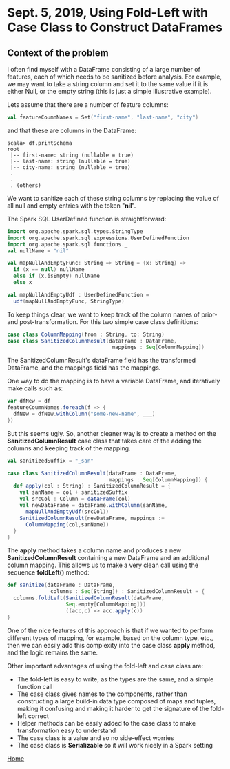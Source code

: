 # Sept. 5, 2019,  Using Fold-Left with Case Class to Construct DataFrames

## Context of the problem
I often find myself with a DataFrame consisting of a large number of features, each of which needs to be sanitized before analysis.
For example, we may want to take a string column and set it to the same value if it is either Null, or the empty string (this is just a simple illustrative example).

Lets assume that there are a number of feature columns:
```scala
val featureCoumnNames = Set("first-name", "last-name", "city")
```
and that these are columns in the DataFrame:


```
scala> df.printSchema
root
 |-- first-name: string (nullable = true)
 |-- last-name: string (nullable = true)
 |-- city-name: string (nullable = true)
 .
 .
 . (others)
```

We want to sanitize each of these string columns by replacing the value of all null and empty entries with the token "**nil**".

The Spark SQL UserDefined function is straightforward:
```scala
import org.apache.spark.sql.types.StringType
import org.apache.spark.sql.expressions.UserDefinedFunction
import org.apache.spark.sql.functions._
val nullName = "nil"

val mapNullAndEmptyFunc: String => String = (x: String) =>
  if (x == null) nullName
  else if (x.isEmpty) nullName
  else x

val mapNullAndEmptyUdf : UserDefinedFunction =
  udf(mapNullAndEmptyFunc, StringType)
```

To keep things clear, we want to keep track of the column names of prior- and post-transformation.
For this two simple case class definitions:
```scala
case class ColumnMapping(from : String, to: String)
case class SanitizedColumnResult(dataFrame : DataFrame,
                                  mappings : Seq[ColumnMapping])
```
The SanitizedColumnResult's dataFrame field has the transformed DataFrame, and the mappings field has the mappings.

One way to do the mapping is to have a variable DataFrame, and iteratively make calls such as:
```scala
var dfNew = df
featureCoumnNames.foreach(f => {
  dfNew = dfNew.withColumn("some-new-name", ___)
})
```
But this seems ugly. So, another cleaner way is to create a method on the **SanitizedColumnResult** case class that takes care of the adding the columns and keeping track of the mapping.
```scala
val sanitizedSuffix = "_san"

case class SanitizedColumnResult(dataFrame : DataFrame,
                                 mappings : Seq[ColumnMapping]) {
  def apply(col : String) : SanitizedColumnResult = {
    val sanName = col + sanitizedSuffix
    val srcCol : Column = dataFrame(col)
    val newDataFrame = dataFrame.withColumn(sanName,
      mapNullAndEmptyUdf(srcCol))
    SanitizedColumnResult(newDataFrame, mappings :+
      ColumnMapping(col,sanName))
  }
}
```
The **apply** method takes a column name and produces a new **SanitizedColumnResult** containing a new DataFrame and an additional column mapping.
This allows us to make a very clean call using the sequence **foldLeft()** method:

```scala
def sanitize(dataFrame : DataFrame,
              columns : Seq[String]) : SanitizedColumnResult = {
  columns.foldLeft(SanitizedColumnResult(dataFrame,
                   Seq.empty[ColumnMapping]))
                   ((acc,c) => acc.apply(c))
}
```
One of the nice features of this approach is that if we wanted to perform different types of mapping, for example, based on the column type, etc., then we can easily add this complexity into the case class **apply** method, and the logic remains the same.

Other important advantages of using the fold-left and case class are:
* The fold-left is easy to write, as the types are the same, and a simple function call
* The case class gives names to the components, rather than constructing a large build-in data type composed of maps and tuples, making it confusing and making it harder to get the signature of the fold-left correct
* Helper methods can be easily added to the case class to make transformation easy to understand
* The case class is a value and so no side-effect worries
* The case class is **Serializable** so it will work nicely in a Spark setting









[Home](../../README.md)
